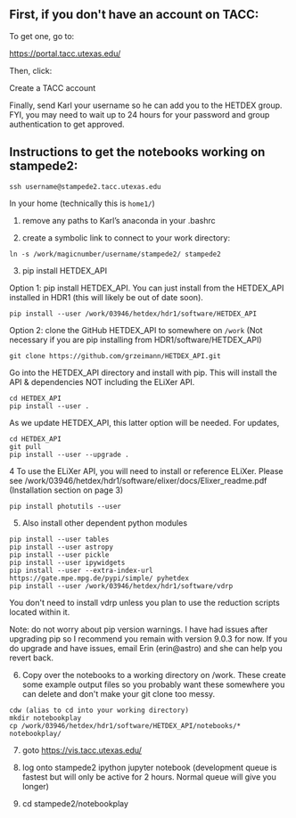 ## First, if you don't have an account on TACC:

To get one, go to:

https://portal.tacc.utexas.edu/

Then, click:

Create a TACC account

Finally, send Karl your username so he can add you to the HETDEX group. FYI, you may need to wait up to 24 hours for your password and group authentication to get approved.

## Instructions to get the notebooks working on stampede2:

```
ssh username@stampede2.tacc.utexas.edu
```

In your home (technically this is ``home1/``)​

1. remove any paths to Karl’s anaconda in your .bashrc

2. create a symbolic link to connect to your work directory:
```
ln -s /work/magicnumber/username/stampede2/ stampede2
```

3. pip install HETDEX_API

Option 1: pip install HETDEX_API. You can just install from the HETDEX_API installed in HDR1 (this will likely be out of date soon).

```
pip install --user /work/03946/hetdex/hdr1/software/HETDEX_API
```

Option 2: clone the GitHub HETDEX_API to somewhere on ``/work`` (Not necessary if you are pip installing from HDR1/software/HETDEX_API)

```
git clone https://github.com/grzeimann/HETDEX_API.git
```

Go into the HETDEX_API directory and install with pip. This will install the API & dependencies NOT including the ELiXer API.

```
cd HETDEX_API
pip install --user .
```

As we update HETDEX_API, this latter option will be needed. For updates, 

```
cd HETDEX_API
git pull
pip install --user --upgrade .
```

4 To use the ELiXer API, you will need to install or reference ELiXer. Please see /work/03946/hetdex/hdr1/software/elixer/docs/Elixer_readme.pdf (Installation section on page 3)

```
pip install photutils --user
```

5. Also install other dependent python modules

```
pip install --user tables
pip install --user astropy
pip install --user pickle
pip install --user ipywidgets
pip install --user --extra-index-url https://gate.mpe.mpg.de/pypi/simple/ pyhetdex
pip install --user /work/03946/hetdex/hdr1/software/vdrp 
```

You don't need to install vdrp unless you plan to use the reduction scripts located within it.

Note: do not worry about pip version warnings. I have had issues after upgrading pip so I recommend you remain with version 9.0.3 for now. If you do upgrade and have issues, email Erin (erin@astro) and she can help you revert back.

6. Copy over the notebooks to a working directory on /work. These create some example output files so you probably want these somewhere you can delete and don't make your git clone too messy.

```
cdw (alias to cd into your working directory)
mkdir notebookplay
cp /work/03946/hetdex/hdr1/software/HETDEX_API/notebooks/* notebookplay/
```

7. goto https://vis.tacc.utexas.edu/ 

8. log onto stampede2 ipython jupyter notebook (development queue is fastest but will only be active for 2 hours. Normal queue will give you longer)

9. cd stampede2/notebookplay
